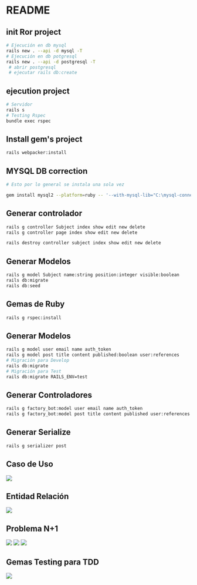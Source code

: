 # README

## init Ror project

```bash
# Ejecución en db mysql
rails new . --api -d mysql -T
# Ejecución en db potgresql
rails new . --api -d postgresql -T
 # abrir postgresql 
 # ejecutar rails db:create
```

## ejecution project
```bash
# Servidor
rails s
# Testing Rspec
bundle exec rspec
```

## Install gem's project
```bash
rails webpacker:install
```

## MYSQL DB correction

```bash
# Esto por lo general se instala una sola vez

gem install mysql2 --platform=ruby -- '--with-mysql-lib="C:\mysql-connector\lib" --with-mysql-include="C:\mysql-connector\include" --with-mysql-dir="C:\mysql-connector"'
```

## Generar controlador
```bash
rails g controller Subject index show edit new delete
rails g controller page index show edit new delete

rails destroy controller subject index show edit new delete
```

## Generar Modelos
```bash
rails g model Subject name:string position:integer visible:boolean
rails db:migrate
rails db:seed 
```

## Gemas de Ruby
```bash
rails g rspec:install
```
## Generar Modelos
```bash
rails g model user email name auth_token
rails g model post title content published:boolean user:references
# Migración para Develop
rails db:migrate
# Migración para Test
rails db:migrate RAILS_ENV=test
```

## Generar Controladores
```bash
rails g factory_bot:model user email name auth_token
rails g factory_bot:model post title content published user:references
```
## Generar Serialize
```bash
rails g serializer post 
```

## Caso de Uso
![](img/casos_de_uso.png)

## Entidad Relación
![](img/entidad-relacion.png)

## Problema N+1
![](img/N+1.png)
![](img/2N+1.png)
![](img/sol_N+1.png)

## Gemas Testing para TDD
![](img/test_ruby.jpg)